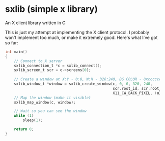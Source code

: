 # sxlib (simple x library)

An X client library written in C

This is just my attempt at implementing the X client protocol. I probably won't implement too much, or make it extremely good.
Here's what I've got so far:

```c
int main()
{
    // Connect to X server
    sxlib_connection_t *c = sxlib_connect();
    sxlib_screen_t scr = c->screens[0];
    
    // Create a window at X:Y - 0:0, W:H - 320:240, BG COLOR - 0xcccccc
    sxlib_window_t *window = sxlib_create_window(c, 0, 0, 320, 240,
                                                 scr.root_id, scr.root_visual_id,
                                                 X11_CW_BACK_PIXEL, (u32[]){0xcccccc});
    // Map the window (make it visible)
    sxlib_map_window(c, window);

    // Wait so you can see the window
    while (1)
        sleep(1);

    return 0;
}
```
